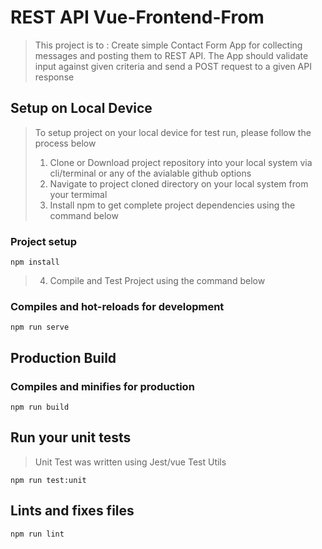 # REST API Vue-Frontend-From
>This project is to : Create simple Contact Form App for collecting messages and posting them to REST API. The
>App should validate input against given criteria and send a POST request to a given API response

## Setup on Local Device
>To setup project on your local device for test run, please follow the process below
>1. Clone or Download project repository into your local system via cli/terminal or any of the avialable github options
>2. Navigate to project cloned directory on your local system from your termimal
>3. Install npm to get complete project dependencies using the command below
### Project setup
```
npm install
```
>4. Compile and Test Project using the command below
### Compiles and hot-reloads for development
```
npm run serve
```

## Production Build
### Compiles and minifies for production
```
npm run build
```

## Run your unit tests
>Unit Test was written using Jest/vue Test Utils
```
npm run test:unit
```

## Lints and fixes files
```
npm run lint
```

